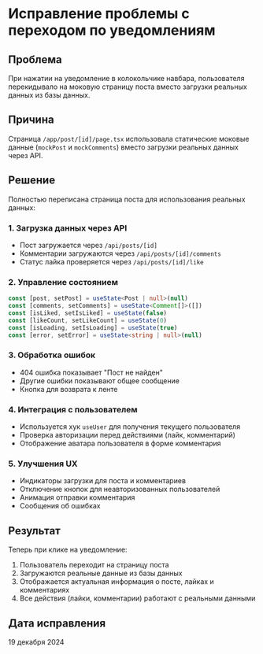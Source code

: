 # Исправление проблемы с переходом по уведомлениям

## Проблема
При нажатии на уведомление в колокольчике навбара, пользователя перекидывало на моковую страницу поста вместо загрузки реальных данных из базы данных.

## Причина
Страница `/app/post/[id]/page.tsx` использовала статические моковые данные (`mockPost` и `mockComments`) вместо загрузки реальных данных через API.

## Решение
Полностью переписана страница поста для использования реальных данных:

### 1. Загрузка данных через API
- Пост загружается через `/api/posts/[id]`
- Комментарии загружаются через `/api/posts/[id]/comments`
- Статус лайка проверяется через `/api/posts/[id]/like`

### 2. Управление состоянием
```typescript
const [post, setPost] = useState<Post | null>(null)
const [comments, setComments] = useState<Comment[]>([])
const [isLiked, setIsLiked] = useState(false)
const [likeCount, setLikeCount] = useState(0)
const [isLoading, setIsLoading] = useState(true)
const [error, setError] = useState<string | null>(null)
```

### 3. Обработка ошибок
- 404 ошибка показывает "Пост не найден"
- Другие ошибки показывают общее сообщение
- Кнопка для возврата к ленте

### 4. Интеграция с пользователем
- Используется хук `useUser` для получения текущего пользователя
- Проверка авторизации перед действиями (лайк, комментарий)
- Отображение аватара пользователя в форме комментария

### 5. Улучшения UX
- Индикаторы загрузки для поста и комментариев
- Отключение кнопок для неавторизованных пользователей
- Анимация отправки комментария
- Сообщения об ошибках

## Результат
Теперь при клике на уведомление:
1. Пользователь переходит на страницу поста
2. Загружаются реальные данные из базы данных
3. Отображается актуальная информация о посте, лайках и комментариях
4. Все действия (лайки, комментарии) работают с реальными данными

## Дата исправления
19 декабря 2024 